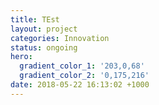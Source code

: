 ```yaml
---
title: TEst
layout: project
categories: Innovation
status: ongoing
hero:
  gradient_color_1: '203,0,68'
  gradient_color_2: '0,175,216'
date: 2018-05-22 16:13:02 +1000
---
```

